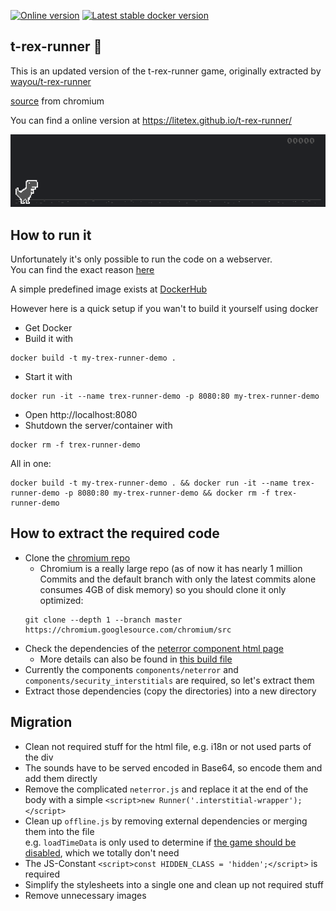 [![Online version](https://img.shields.io/website?down_message=down%20%F0%9F%92%A4&label=online%20version&style=flat-square&up_message=running%20%F0%9F%A6%96&url=https%3A%2F%2Flitetex.github.io%2Ft-rex-runner%2F)](https://litetex.github.io/t-rex-runner/)
[![Latest stable docker version](https://img.shields.io/badge/docker-latest-%232684ff?style=flat-square)](https://hub.docker.com/r/litetex/t-rex-runner/tags?name=latest)

## t-rex-runner 🦖

This is an updated version of the t-rex-runner game, originally extracted by [wayou/t-rex-runner](https://github.com/wayou/t-rex-runner)

[source](https://cs.chromium.org/chromium/src/components/neterror/resources/offline.js) from chromium

You can find a online version at https://litetex.github.io/t-rex-runner/

![demo dino](dino.gif)

## How to run it

Unfortunately it's only possible to run the code on a webserver.<br/>
You can find the exact reason [here](https://stackoverflow.com/questions/48753691/cannot-access-cssrules-from-local-css-file-in-chrome-64)

A simple predefined image exists at [DockerHub](https://hub.docker.com/r/litetex/t-rex-runner)

However here is a quick setup if you wan't to build it yourself using docker
* Get Docker
* Build it with
```SHELL
docker build -t my-trex-runner-demo .
```
* Start it with 
```SHELL
docker run -it --name trex-runner-demo -p 8080:80 my-trex-runner-demo
```
* Open http://localhost:8080
* Shutdown the server/container with 
```SHELL
docker rm -f trex-runner-demo
```

All in one:
```SHELL
docker build -t my-trex-runner-demo . && docker run -it --name trex-runner-demo -p 8080:80 my-trex-runner-demo && docker rm -f trex-runner-demo
```

## How to extract the required code
* Clone the [chromium repo](https://chromium.googlesource.com/chromium/src)<br/>
  * Chromium is a really large repo (as of now it has nearly 1 million Commits and the default branch with only the latest commits alone consumes 4GB of disk memory) so you should clone it only optimized: 
  ```
  git clone --depth 1 --branch master https://chromium.googlesource.com/chromium/src
  ```
* Check the dependencies of the [neterror component html page](https://source.chromium.org/chromium/chromium/src/+/master:components/neterror/resources/neterror.html)
  * More details can also be found in [this build file](https://source.chromium.org/chromium/chromium/src/+/master:components/neterror/resources/BUILD.gn)
* Currently the components ``components/neterror`` and ``components/security_interstitials`` are required, so let's extract them
* Extract those dependencies (copy the directories) into a new directory

## Migration
* Clean not required stuff for the html file, e.g. i18n or not used parts of the div
* The sounds have to be served encoded in Base64, so encode them and add them directly
* Remove the complicated ``neterror.js`` and replace it at the end of the body with a simple ``<script>new Runner('.interstitial-wrapper');</script>``
* Clean up ``offline.js`` by removing external dependencies or merging them into the file<br> e.g. ``loadTimeData`` is only used to determine if [the game should be disabled](https://source.chromium.org/chromium/chromium/src/+/master:components/neterror/resources/offline.js;l=243-267), which we totally don't need
* The JS-Constant ``<script>const HIDDEN_CLASS = 'hidden';</script>`` is required
* Simplify the stylesheets into a single one and clean up not required stuff
* Remove unnecessary images
